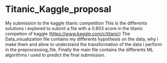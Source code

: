 # Titanic_Kaggle_proposal

My submission to the kaggle titanic competition
This is the differents solutions i explored to submit a file with a 0.803 score in the titanic competion of kaggle (https://www.kaggle.com/c/titanic)
The Data_visualization file contains my differents hypothesis on the data, why i make them and allow to understand the transformation of the data i perform in the preprocessing_file.
Finally the main file contains the differents ML algorithms i used to predict the final submission.
